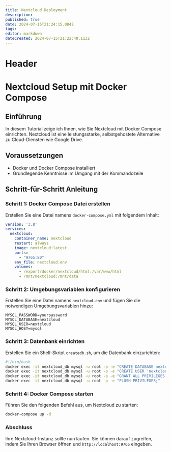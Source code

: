 ```yaml
---
title: Nextcloud Deployment
description: 
published: true
date: 2024-07-15T21:24:15.084Z
tags: 
editor: markdown
dateCreated: 2024-07-15T21:22:40.113Z
---
```


# Header
# Nextcloud Setup mit Docker Compose

## Einführung

In diesem Tutorial zeige ich Ihnen, wie Sie Nextcloud mit Docker Compose einrichten. Nextcloud ist eine leistungsstarke, selbstgehostete Alternative zu Cloud-Diensten wie Google Drive.

## Voraussetzungen

- Docker und Docker Compose installiert
- Grundlegende Kenntnisse im Umgang mit der Kommandozeile

## Schritt-für-Schritt Anleitung

### Schritt 1: Docker Compose Datei erstellen

Erstellen Sie eine Datei namens `docker-compose.yml` mit folgendem Inhalt:

```yaml
version: '3.8'
services:
  nextcloud:
    container_name: nextcloud
    restart: always
    image: nextcloud:latest
    ports:
      - "9765:80"
    env_file: nextcloud.env
    volumes:
      - /export/docker/nextcloud/html:/var/www/html
      - /mnt/nextcloud:/mnt/data
```

### Schritt 2: Umgebungsvariablen konfigurieren

Erstellen Sie eine Datei namens `nextcloud.env` und fügen Sie die notwendigen Umgebungsvariablen hinzu:

```env
MYSQL_PASSWORD=yourpassword
MYSQL_DATABASE=nextcloud
MYSQL_USER=nextcloud
MYSQL_HOST=mysql
```

### Schritt 3: Datenbank einrichten

Erstellen Sie ein Shell-Skript `createdb.sh`, um die Datenbank einzurichten:

```bash
#!/bin/bash
docker exec -it nextcloud_db mysql -u root -p -e "CREATE DATABASE nextcloud;"
docker exec -it nextcloud_db mysql -u root -p -e "CREATE USER 'nextcloud'@'%' IDENTIFIED BY 'yourpassword';"
docker exec -it nextcloud_db mysql -u root -p -e "GRANT ALL PRIVILEGES ON nextcloud.* TO 'nextcloud'@'%';"
docker exec -it nextcloud_db mysql -u root -p -e "FLUSH PRIVILEGES;"
```

### Schritt 4: Docker Compose starten

Führen Sie den folgenden Befehl aus, um Nextcloud zu starten:

```bash
docker-compose up -d
```

### Abschluss

Ihre Nextcloud-Instanz sollte nun laufen. Sie können darauf zugreifen, indem Sie Ihren Browser öffnen und `http://localhost:9765` eingeben.
